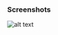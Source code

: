 ### Screenshots

![alt text](https://github.com/andreiseverin/WeaponMod-guns-backup/blob/main/Plugins/wpn_desperado/desperado%20-%202%20guns.png?raw=true)
